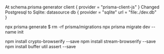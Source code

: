 At schema.prisma
generator client {
  provider = "prisma-client-js"
}
Changed Postgresql to Sqlite:
datasource db {
  provider = "sqlite"
  url      = "file:./dev.db"
}


npx prisma generate
$ rm -rf prisma/migrations
npx prisma migrate dev --name init

npm install crypto-browserify --save
npm install stream-browserify --save
npm install buffer util assert --save
